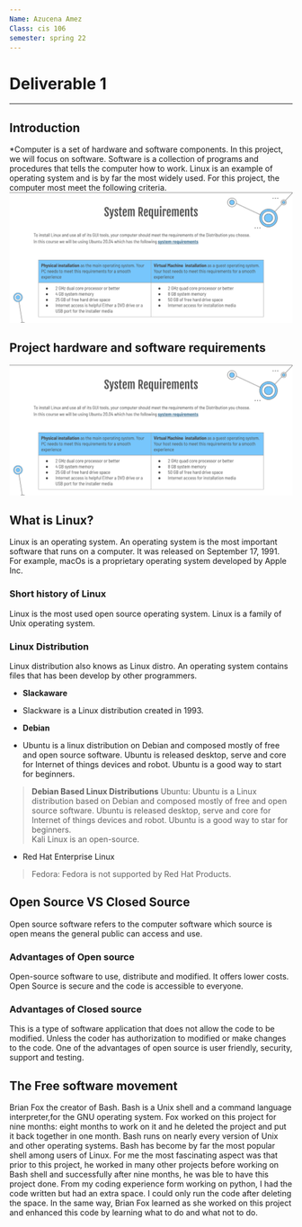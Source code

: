 ```yaml
---
Name: Azucena Amez
Class: cis 106
semester: spring 22
---
```

# Deliverable 1

<hr>

## Introduction
*Computer is a set of hardware and software components. In this project, we will focus on software. Software is a collection of programs and procedures that tells the computer how to work. Linux is an example of operating system and is by far the most widely used. For this project, the computer most meet the following criteria. 
![Computer Requirements](pic1.png)


## Project hardware and software requirements
![Hadware and Software Requirements](pic1.png)

## What is Linux? 
Linux is an operating system. An operating system is the most important software that runs on a computer. It was released on September 17, 1991. For example, macOs is a proprietary operating system developed by Apple Inc. 

### Short history of Linux 
Linux is the most used open source operating system. Linux is a family of Unix operating system. 

### Linux Distribution
Linux distribution also knows as Linux distro. An operating system contains files that has been develop by other programmers. 

*  **Slackaware**
*  Slackware is a Linux distribution created in 1993.
  
*  **Debian**
* Ubuntu is a linux distribution on Debian and composed mostly of free and open source software. Ubuntu is released desktop, serve and core for Internet of things devices and robot. Ubuntu is a good way to start for beginners. 

> **Debian Based Linux Distributions**
>  Ubuntu: Ubuntu is a Linux distribution based on Debian and composed mostly of free and open source software. Ubuntu is released desktop, serve and core for Internet of things devices and robot. Ubuntu is a good way to star for beginners.  
>  Kali Linux is an open-source. 

* Red Hat Enterprise Linux
> Fedora: Fedora is not supported by Red Hat Products. 
        
## Open Source VS Closed Source
Open source software refers to the computer software which source is open means the general public can access and use. 

### Advantages of Open source
Open-source software to use, distribute and modified. It offers lower costs. Open Source is secure and the code is accessible to everyone. 


### Advantages of Closed source
This is a type of software application that does not allow the code to be modified. Unless the coder has authorization to modified or make changes to the code. 
One of the advantages of open source is user friendly, security, support and testing. 

## The Free software movement
Brian Fox the creator of Bash. Bash is a Unix shell and a command language interpreter,for the GNU operating system. Fox worked on this project for nine months: eight months to work on it and he deleted the project and put it back together in one month. Bash runs on nearly every version of Unix and other operating systems. Bash has become by far the most popular shell among users of Linux. For me the most fascinating aspect was that prior to this project, he worked in many other projects before working on Bash shell and successfully after nine months, he was ble to have this project done. From my coding experience form working on python, I had the code written but had an extra space. I could only run the code after deleting the space. In the same way, Brian Fox learned as she worked on this project and enhanced this code by learning what to do and what not to do. 



